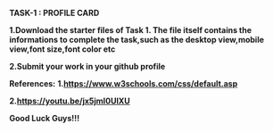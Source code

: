 

**TASK-1 : PROFILE CARD**


**1.Download the starter files of Task 1.
The file itself contains the informations to complete the task,such as the desktop view,mobile view,font size,font color etc**

**2.Submit your work in your github profile**

**References:**
    **1.https://www.w3schools.com/css/default.asp**
    
    
   **2.https://youtu.be/jx5jmI0UlXU**
   
   
  **Good Luck Guys!!!**
